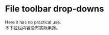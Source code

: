 <!-- DropDown0.md --- 
;; 
;; Description: 
;; Author: Hongyi Wu(吴鸿毅)
;; Email: wuhongyi@qq.com 
;; Created: 日 10月  7 09:37:46 2018 (+0800)
;; Last-Updated: 五 10月 12 10:20:58 2018 (+0800)
;;           By: Hongyi Wu(吴鸿毅)
;;     Update #: 2
;; URL: http://wuhongyi.cn -->

# File toolbar drop-downs 

Here it has no practical use.  
本下拉栏内容没有实际用途。

<!-- DropDown0.md ends here -->
